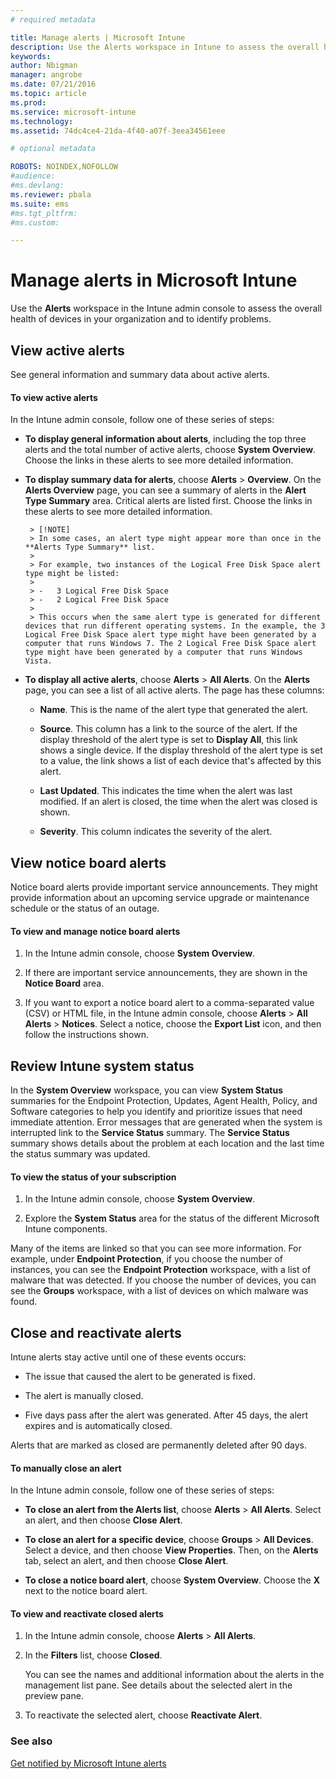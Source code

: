 ```yaml
---
# required metadata

title: Manage alerts | Microsoft Intune
description: Use the Alerts workspace in Intune to assess the overall health of devices in your organization.
keywords:
author: Nbigman
manager: angrobe
ms.date: 07/21/2016
ms.topic: article
ms.prod:
ms.service: microsoft-intune
ms.technology:
ms.assetid: 74dc4ce4-21da-4f40-a07f-3eea34561eee

# optional metadata

ROBOTS: NOINDEX,NOFOLLOW
#audience:
#ms.devlang:
ms.reviewer: pbala
ms.suite: ems
#ms.tgt_pltfrm:
#ms.custom:

---
```


# Manage alerts in Microsoft Intune
Use the **Alerts** workspace in the Intune admin console to assess the overall health of devices in your organization and to identify problems.

## View active alerts

See general information and summary data about active alerts.

#### To view active alerts

In the Intune admin console, follow one of these series of steps:

-  **To display general information about alerts**, including the top three alerts and the total number of active alerts, choose **System Overview**. Choose the links in these alerts to see more detailed information.

-  **To display summary data for alerts**, choose **Alerts** > **Overview**. On the **Alerts Overview** page, you can see a summary of alerts in the **Alert Type Summary** area. Critical alerts are listed first. Choose the links in these alerts to see more detailed information.

        > [!NOTE]
        > In some cases, an alert type might appear more than once in the **Alerts Type Summary** list.
        >
        > For example, two instances of the Logical Free Disk Space alert type might be listed:
        >
        > -   3 Logical Free Disk Space
        > -   2 Logical Free Disk Space
        >
        > This occurs when the same alert type is generated for different devices that run different operating systems. In the example, the 3 Logical Free Disk Space alert type might have been generated by a computer that runs Windows 7. The 2 Logical Free Disk Space alert type might have been generated by a computer that runs Windows Vista.

-   **To display all active alerts**, choose **Alerts** > **All Alerts**. On the **Alerts** page, you can see a list of all active alerts. The page has these columns:

    -   **Name**. This is the name of the alert type that generated the alert.

    -   **Source**. This column has a link to the source of the alert. If the display threshold of the alert type is set to **Display All**, this link shows a single device. If the display threshold of the alert type is set to a value, the link shows a list of each device that's affected by this alert.

    -   **Last Updated**. This indicates the time when the alert was last modified. If an alert is closed, the time when the alert was closed is shown.

    -   **Severity**. This column indicates the severity of the alert.

## View notice board alerts
Notice board alerts provide important service announcements. They might provide information about an upcoming service upgrade or maintenance schedule or the status of an outage.

#### To view and manage notice board alerts

1.  In the Intune admin console, choose **System Overview**.

2.  If there are important service announcements, they are shown in the **Notice Board** area.

3.  If you want to export a notice board alert to a comma-separated value (CSV) or HTML file, in the Intune admin console, choose **Alerts** > **All Alerts** >    **Notices**. Select a notice, choose the **Export List** icon, and then follow the instructions shown.

## Review Intune system status
In the **System Overview** workspace, you can view **System Status** summaries for the Endpoint Protection, Updates, Agent Health, Policy, and Software categories to help you identify and prioritize issues that need immediate attention. Error messages that are generated when the system is interrupted link to the **Service Status** summary. The **Service Status** summary shows details about the problem at each location and the last time the status summary was updated.

#### To view the status of your subscription

1.  In the Intune admin console, choose **System Overview**.

2.  Explore the **System Status** area for the status of the different Microsoft Intune components.

  Many of the items are linked so that you can see more information. For example, under **Endpoint Protection**, if you choose the number of instances, you can see the **Endpoint Protection** workspace, with a list of malware that was detected. If you choose the number of devices, you can see the **Groups** workspace, with a list of devices on which malware was found.

## Close and reactivate alerts
Intune alerts stay active until one of these events occurs:

-   The issue that caused the alert to be generated is fixed.

-   The alert is manually closed.

-   Five days pass after the alert was generated. After 45 days, the alert expires and is automatically closed.

Alerts that are marked as closed are permanently deleted after 90 days.

#### To manually close an alert

In the Intune admin console, follow one of these series of steps:

- **To close an alert from the Alerts list**, choose **Alerts** > **All Alerts**. Select an alert, and then choose **Close Alert**.

- **To close an alert for a specific device**, choose **Groups** > **All Devices**. Select a device, and then choose **View Properties**. Then, on the **Alerts** tab, select an alert, and then choose **Close Alert**.

- **To close a notice board alert**, choose **System Overview**. Choose the **X** next to the notice board alert.

#### To view and reactivate closed alerts

1.  In the Intune admin console, choose **Alerts** > **All Alerts**.

2.  In the **Filters** list, choose **Closed**.

    You can see the names and additional information about the alerts in the management list pane. See details about the selected alert in the preview pane.

3.  To reactivate the selected alert, choose **Reactivate Alert**.

### See also
[Get notified by Microsoft Intune alerts](../deploy-use/get-notified-by-alerts.md)
